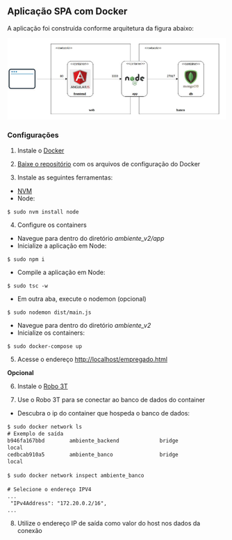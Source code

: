 ## Aplicação SPA com Docker

A aplicação foi construída conforme arquitetura da figura abaixo:

![](https://github.com/ericknilsen/HandsOn/blob/master/docker/ambiente_v2/doc/docker_v2.jpeg)

### Configurações 

1) Instale o [Docker](https://docs.docker.com/install)

2) [Baixe o repositório](https://github.com/ericknilsen/HandsOn/tree/master/docker/ambiente_v2) com os arquivos de configuração do Docker

3) Instale as seguintes ferramentas:
- [NVM](https://github.com/creationix/nvm#install-script)
- Node: 
```shell
$ sudo nvm install node
```

4) Configure os containers

- Navegue para dentro do diretório _ambiente_v2/app_
- Inicialize a aplicação em Node:
```shell
$ sudo npm i
```
- Compile a aplicação em Node:
```shell
$ sudo tsc -w
```
- Em outra aba, execute o nodemon (opcional)
```shell
$ sudo nodemon dist/main.js
```
- Navegue para dentro do diretório _ambiente_v2_
- Inicialize os containers:
```shell
$ sudo docker-compose up
```

5) Acesse o endereço [http://localhost/empregado.html](http://localhost/empregado.html)


**Opcional**

6) Instale o [Robo 3T](https://robomongo.org/)

7) Use o Robo 3T para se conectar ao banco de dados do container
- Descubra o ip do container que hospeda o banco de dados:
```
$ sudo docker network ls
# Exemplo de saída
b946fa167bbd        ambiente_backend             bridge              local
cedbcab910a5        ambiente_banco               bridge              local

$ sudo docker network inspect ambiente_banco

# Selecione o endereço IPV4
...
 "IPv4Address": "172.20.0.2/16",
...
```
8) Utilize o endereço IP de saída como valor do host nos dados da conexão
